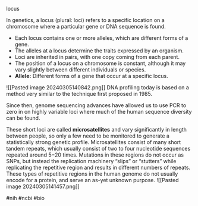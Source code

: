 locus

In genetics, a locus (plural: loci) refers to a specific location on a chromosome where a particular gene or DNA sequence is found.
 * Each locus contains one or more alleles, which are different forms of a gene.
 * The alleles at a locus determine the traits expressed by an organism.
 * Loci are inherited in pairs, with one copy coming from each parent.
 * The position of a locus on a chromosome is constant, although it may vary slightly between different individuals or species.
* **Allele:** Different forms of a gene that occur at a specific locus.

![[Pasted image 20240305140842.png]]
DNA profiling today is based on a method very similar to the technique first proposed in 1985.

Since then, genome sequencing advances have allowed us to use PCR to zero in on highly variable loci where much of the human sequence diversity can be found.

These short loci are called **microsatellites** and vary significantly in length between people, so only a few need to be monitored to generate a statistically strong genetic profile. Microsatellites consist of many short tandem repeats, which usually consist of two to four nucleotide sequences repeated around 5−20 times. Mutations in these regions do not occur as SNPs, but instead the replication machinery “slips” or “stutters” while replicating the repetitive region and results in different numbers of repeats. These types of repetitive regions in the human genome do not usually encode for a protein, and serve an as-yet unknown purpose.
![[Pasted image 20240305141457.png]]

#nih #ncbi #bio